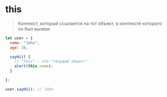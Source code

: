 # this
> Контекст, который ссылается на тот объект, в контексте которого он был вызван

```javascript
let user = {
  name: "John",
  age: 30,

  sayHi() {
    // "this" - это "текущий объект".
    alert(this.name);
  }

};

user.sayHi(); // John


```
